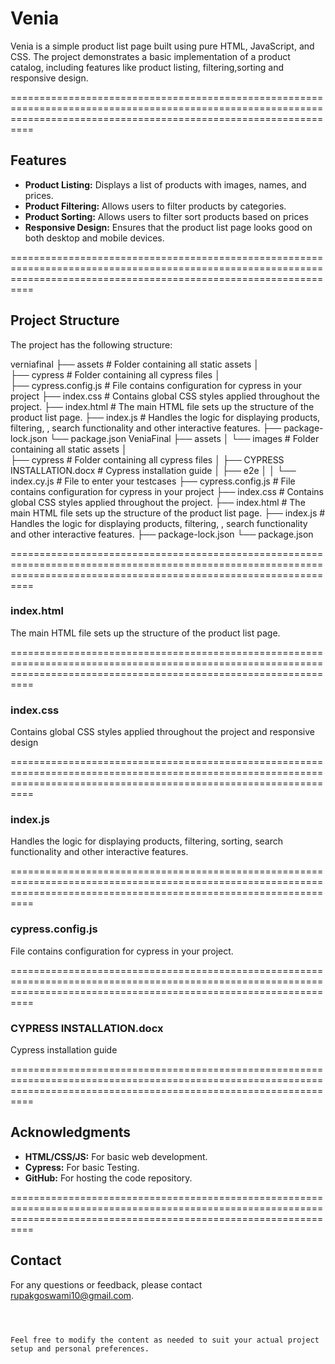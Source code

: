 # Venia

Venia is a simple product list page built using pure HTML, JavaScript, and CSS. The project demonstrates a basic implementation of a product catalog, including features like product listing, filtering,sorting  and responsive design.

======================================================================================================================================================================
## Features

- **Product Listing:** Displays a list of products with images, names, and prices.
- **Product Filtering:** Allows users to filter products by categories.
- **Product Sorting:** Allows users to filter sort products based on prices 
- **Responsive Design:** Ensures that the product list page looks good on both desktop and mobile devices.

======================================================================================================================================================================
## Project Structure

The project has the following structure:

verniafinal
├── assets # Folder containing all static assets
│  
├── cypress # Folder containing all cypress files
│   
├── cypress.config.js # File contains configuration for cypress in your project
├── index.css # Contains global CSS styles applied throughout the project.
├── index.html # The main HTML file sets up the structure of the product list page.
├── index.js # Handles the logic for displaying products, filtering, , search functionality and other interactive features.
├── package-lock.json
└── package.json
VeniaFinal
├── assets
│   └── images # Folder containing all static assets
│       
├── cypress # Folder containing all cypress files
│   ├── CYPRESS INSTALLATION.docx # Cypress installation guide
│   ├── e2e
│   │   └── index.cy.js # File to enter your testcases
├── cypress.config.js # File contains configuration for cypress in your project
├── index.css # Contains global CSS styles applied throughout the project.
├── index.html # The main HTML file sets up the structure of the product list page.
├── index.js  # Handles the logic for displaying products, filtering, , search functionality and other interactive features.
├── package-lock.json
└── package.json 

======================================================================================================================================================================
### index.html

The main HTML file sets up the structure of the product list page. 

======================================================================================================================================================================

### index.css

Contains global CSS styles applied throughout the project and responsive design

======================================================================================================================================================================

### index.js

Handles the logic for displaying products, filtering, sorting, search functionality and other interactive features.

======================================================================================================================================================================

### cypress.config.js

File contains configuration for cypress in your project.

======================================================================================================================================================================


### CYPRESS INSTALLATION.docx 

Cypress installation guide

======================================================================================================================================================================


## Acknowledgments

- **HTML/CSS/JS:** For basic web development.
- **Cypress:** For basic Testing.
- **GitHub:** For hosting the code repository.

======================================================================================================================================================================
## Contact

For any questions or feedback, please contact [rupakgoswami10@gmail.com](mailto:rupakgoswami10@gmail.com).

```



Feel free to modify the content as needed to suit your actual project setup and personal preferences.
